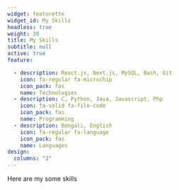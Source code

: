 ```yaml
---
widget: featurette
widget_id: My Skills
headless: true
weight: 30
title: My Skills
subtitle: null
active: true
feature:

  - description: React.js, Next.js, MySQL, Bash, Git 
    icon: fa-regular fa-microchip
    icon_pack: fas
    name: Technologies
  - description: C, Python, Java, Javascript, Php
    icon: fa-solid fa-file-code
    icon_pack: fas
    name: Programming
  - description: Bengali, English
    icon: fa-regular fa-language
    icon_pack: fas
    name: Languages
design:
  columns: "2"
---
```

Here are my some skills

